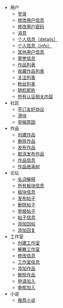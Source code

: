 - 用户
  - [登录](/user/login)
  - [修改用户信息](/user/update_info)
  - [修改用户密码](/user/update_password)
  - [消息](/user/messages)
  - [个人信息（details）](/user/details)
  - [个人信息（info）](/user/info)
  - [其他用户信息](/user/user_details)
  - [荣誉信息](/user/honor)
  - [作品列表](/user/work_list)
  - [收藏作品列表](/user/collection_work_list)
  - [关注列表](/user/follow_list)
  - [粉丝列表](/user/fan_list)
  - [随机昵称](/user/random_nickname)
  - [所有认证相关内容](/user/all_about_auth)
- 社区
  - [签订友好协议](/community/signature)
  - [滑块](/community/banners)
  - [举报原因](/community/report_reasons)
- 作品
  - [创建作品](/work/create)
  - [删除作品](/work/delete)
  - [发布作品](/work/publish)
  - [取消发布作品](/work/unpublish)
  - [作品信息](/work/details)
  - [作品继承树](/work/tree)
- 论坛
  - [名词解释](/forum/explain)
  - [所有板块信息](/forum/boards)
  - [板块信息](/forum/board)
  - [发布帖子](/forum/publish_post)
  - [删除帖子](/forum/delete_post)
  - [举报帖子](/forum/report_post)
  - [帖子信息](/forum/details)
  - [添加回帖](/forum/add_reply)
  - [添加回复](/forum/add_comment)
- 工作室
  - [创建工作室](/workshop/create)
  - [解散工作室](/workshop/dissolve)
  - [修改信息](/workshop/update)
  - [工作室信息](/workshop/details)
  - [添加作品](/workshop/contribute_work)
  - [删除作品](/workshop/remove_work)
  - [申请加入](/workshop/apply_join)
  - [审核加入](/workshop/audit_join)
- 小说
  - [推荐小说](/fanfic/recommend)
